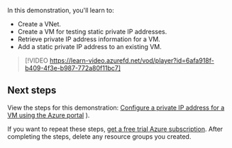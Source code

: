 In this demonstration, you'll learn to:

- Create a VNet.
- Create a VM for testing static private IP addresses.
- Retrieve private IP address information for a VM.
- Add a static private IP address to an existing VM.

>[!VIDEO https://learn-video.azurefd.net/vod/player?id=6afa918f-b409-4f3e-b987-772a80f11bc7]

## Next steps

View the steps for this demonstration:
[Configure a private IP address for a VM using the Azure portal](https://aka.ms/config-private-ip-add-VM-AP?azure-portal=true)
).

If you want to repeat these steps, [get a free trial Azure subscription](https://azure.microsoft.com/free/?azure-portal=true). After completing the steps, delete any resource groups you created.

